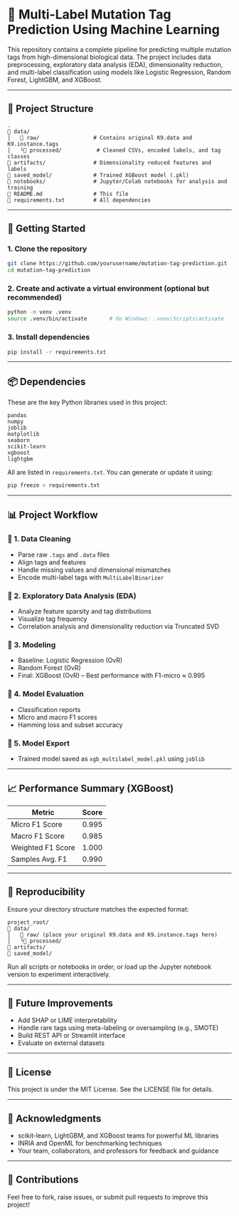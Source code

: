# 🧬 Multi-Label Mutation Tag Prediction Using Machine Learning

This repository contains a complete pipeline for predicting multiple mutation tags from high-dimensional biological data. The project includes data preprocessing, exploratory data analysis (EDA), dimensionality reduction, and multi-label classification using models like Logistic Regression, Random Forest, LightGBM, and XGBoost.

---

## 📂 Project Structure

```
.
🔘 data/
│   🔘 raw/                 # Contains original K9.data and K9.instance.tags
│   └🔘 processed/           # Cleaned CSVs, encoded labels, and tag classes
🔘 artifacts/               # Dimensionality reduced features and labels
🔘 saved_model/             # Trained XGBoost model (.pkl)
🔘 notebooks/               # Jupyter/Colab notebooks for analysis and training
🔘 README.md                # This file
🔘 requirements.txt         # All dependencies
```

---

## 🚀 Getting Started

### 1. Clone the repository

```bash
git clone https://github.com/yourusername/mutation-tag-prediction.git
cd mutation-tag-prediction
```

### 2. Create and activate a virtual environment (optional but recommended)

```bash
python -m venv .venv
source .venv/bin/activate       # On Windows: .venv\Scripts\activate
```

### 3. Install dependencies

```bash
pip install -r requirements.txt
```

---

## 📦 Dependencies

These are the key Python libraries used in this project:

```text
pandas
numpy
joblib
matplotlib
seaborn
scikit-learn
xgboost
lightgbm
```

All are listed in `requirements.txt`. You can generate or update it using:

```bash
pip freeze > requirements.txt
```

---

## 📊 Project Workflow

### 🔹 1. Data Cleaning

- Parse raw `.tags` and `.data` files
- Align tags and features
- Handle missing values and dimensional mismatches
- Encode multi-label tags with `MultiLabelBinarizer`

### 🔹 2. Exploratory Data Analysis (EDA)

- Analyze feature sparsity and tag distributions
- Visualize tag frequency
- Correlation analysis and dimensionality reduction via Truncated SVD

### 🔹 3. Modeling

- Baseline: Logistic Regression (OvR)
- Random Forest (OvR)
- Final: XGBoost (OvR) – Best performance with F1-micro ≈ 0.995

### 🔹 4. Model Evaluation

- Classification reports
- Micro and macro F1 scores
- Hamming loss and subset accuracy

### 🔹 5. Model Export

- Trained model saved as `xgb_multilabel_model.pkl` using `joblib`

---

## 📈 Performance Summary (XGBoost)

| Metric            | Score |
| ----------------- | ----- |
| Micro F1 Score    | 0.995 |
| Macro F1 Score    | 0.985 |
| Weighted F1 Score | 1.000 |
| Samples Avg. F1   | 0.990 |

---

## 🧪 Reproducibility

Ensure your directory structure matches the expected format:

```text
project_root/
🔘 data/
│   🔘 raw/ (place your original K9.data and K9.instance.tags here)
│   └🔘 processed/
🔘 artifacts/
🔘 saved_model/
```

Run all scripts or notebooks in order, or load up the Jupyter notebook version to experiment interactively.

---

## 🧰 Future Improvements

- Add SHAP or LIME interpretability
- Handle rare tags using meta-labeling or oversampling (e.g., SMOTE)
- Build REST API or Streamlit interface
- Evaluate on external datasets

---

## 📄 License

This project is under the MIT License. See the LICENSE file for details.

---

## 🙌 Acknowledgments

- scikit-learn, LightGBM, and XGBoost teams for powerful ML libraries
- INRIA and OpenML for benchmarking techniques
- Your team, collaborators, and professors for feedback and guidance

---

## 🤝 Contributions

Feel free to fork, raise issues, or submit pull requests to improve this project!

